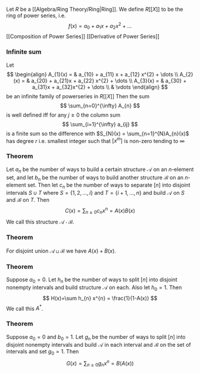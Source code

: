 Let $R$ be a [[Algebra/Ring Theory/Ring|Ring]].
We define $R[[X]]$ to be the ring of power series, i.e. 
$$
f(x) = a_{0} + a_{1}x + a_{2} x^{2} + \dots
$$
[[Composition of Power Series]]
[[Derivative of Power Series]]
### Infinite sum
Let 
$$
\begin{align}
A_{1}(x)  = &  a_{10} + a_{11} x + a_{12} x^{2} + \dots \\
A_{2}(x)   = &  a_{20} + a_{21}x + a_{22} x^{2} + \dots \\
A_{3}(x)   =  & a_{30} + a_{31}x + a_{32}x^{2} + \dots  \\
 & \vdots
\end{align}
$$
be an infinite family of powerseries in $R[[X]]$
Then the sum
$$
\sum_{n=0}^{\infty} A_{n}
$$
is well defined iff for any $j\geq 0$
the column sum 
$$
\sum_{i=1}^{\infty} a_{ij}
$$
is a finite sum so the difference with $S_{N}(x) = \sum_{n=1}^{N}A_{n}(x)$
has degree $r$ i.e. smallest integer such that $[x^{m}]$ is non-zero tending to $\infty$

### Theorem
Let $a_{n}$ be the number of ways to build a certain structure $\mathcal{A}$
on an $n$-element set, 
and let $b_{n}$ be the number of ways to build another structure $\mathcal{B}$ 
on an $n$-element set.
Then let $c_{n}$ be the number of ways to separate $[n]$ into disjoint intervals $S\cup T$
where $S=\{ 1,2,\dots,i \}$ and $T=\{ i+1,\dots,n \}$ and build $\mathcal{A}$ on $S$ and $\mathcal{B}$ on $T$.
Then 
$$
C(x) = \sum_{n\geq 0} c_{n}x^{n} = A(x) B(x)
$$
We call this structure $\mathcal{A}\cdot \mathcal{B}$.
### Theorem
For disjoint union $\mathcal{A}\sqcup \mathcal{B}$ we have $A(x)+B(x)$. 
### Theorem
Suppose $a_{0}=0$.
Let $h_{n}$ be the number of ways to split $[n]$ into disjoint nonempty intervals 
and build structure $\mathcal{A}$ on each. Also let $h_{0}=1$.
Then 
$$
H(x)=\sum h_{n} x^{n} = \frac{1}{1-A(x)}
$$
We call this $A^{*}$.
### Theorem
Suppose $a_{0}=0$ and $b_{0}=1$.
Let $g_{n}$ be the number of ways to split $[n]$ into disjoint nonempty intervals
and build $\mathcal{A}$ in each interval and $\mathcal{B}$ on the set of intervals and set $g_{0}=1$.
Then
$$
G(x)=\sum_{n\geq 0} g_{n}x^{n} = B(A(x))
$$

